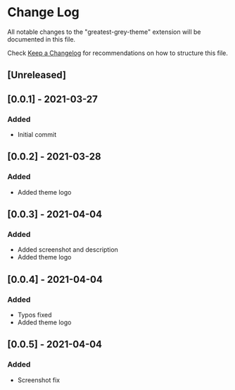 # Change Log

All notable changes to the "greatest-grey-theme" extension will be documented in this file.

Check [Keep a Changelog](http://keepachangelog.com/) for recommendations on how to structure this file.

## [Unreleased]

## [0.0.1] - 2021-03-27
### Added
- Initial commit

## [0.0.2] - 2021-03-28
### Added
- Added theme logo
## [0.0.3] - 2021-04-04
### Added
- Added screenshot and description
- Added theme logo
## [0.0.4] - 2021-04-04
### Added
- Typos fixed
- Added theme logo
## [0.0.5] - 2021-04-04
### Added
- Screenshot fix